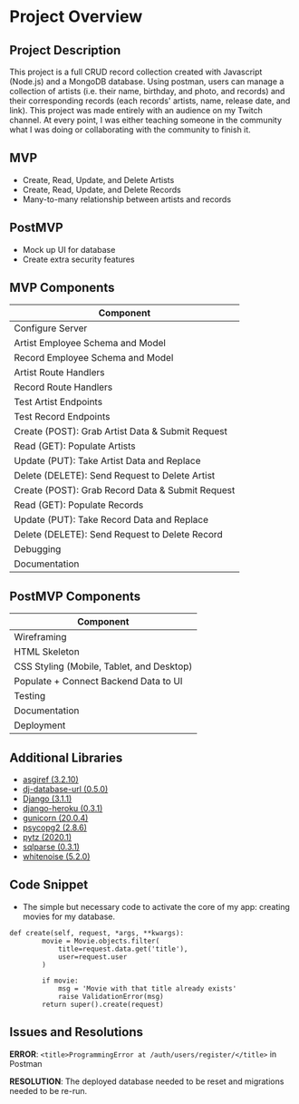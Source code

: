 # Project Overview

## Project Description

This project is a full CRUD record collection created with Javascript (Node.js) and a MongoDB database. Using postman, users can manage a collection of artists (i.e. their name, birthday, and photo, and records) and their corresponding records (each records' artists, name, release date, and link). This project was made entirely with an audience on my Twitch channel. At every point, I was either teaching someone in the community what I was doing or collaborating with the community to finish it.

## MVP

- Create, Read, Update, and Delete Artists
- Create, Read, Update, and Delete Records
- Many-to-many relationship between artists and records

## PostMVP 

- Mock up UI for database
- Create extra security features

## MVP Components
| Component |
| --- |
| Configure Server |
| Artist Employee Schema and Model |
| Record Employee Schema and Model |
| Artist Route Handlers |
| Record Route Handlers |
| Test Artist Endpoints |
| Test Record Endpoints |
| Create (POST): Grab Artist Data & Submit Request |
| Read (GET): Populate Artists |
| Update (PUT): Take Artist Data and Replace |
| Delete (DELETE): Send Request to Delete Artist |
| Create (POST): Grab Record Data & Submit Request |
| Read (GET): Populate Records |
| Update (PUT): Take Record Data and Replace |
| Delete (DELETE): Send Request to Delete Record |
| Debugging |
| Documentation |


## PostMVP Components
|Component|
| --- |
| Wireframing |
| HTML Skeleton |
| CSS Styling (Mobile, Tablet, and Desktop) |
| Populate + Connect Backend Data to UI |
| Testing |
| Documentation |
| Deployment |

## Additional Libraries
- [asgiref (3.2.10)](https://github.com/django/asgiref)
- [dj-database-url (0.5.0)](https://pypi.org/project/dj-database-url/)
- [Django (3.1.1)](https://www.djangoproject.com/)
- [django-heroku (0.3.1)](https://devcenter.heroku.com/articles/getting-started-with-python)
- [gunicorn (20.0.4)](https://docs.gunicorn.org/en/stable/)
- [psycopg2 (2.8.6)](https://www.psycopg.org/docs/install.html)
- [pytz (2020.1)](https://pypi.org/project/pytz/)
- [sqlparse (0.3.1)](https://pypi.org/project/sqlparse/)
- [whitenoise (5.2.0)](http://whitenoise.evans.io/en/stable/)

## Code Snippet
- The simple but necessary code to activate the core of my app: creating movies for my database.

```
def create(self, request, *args, **kwargs):
        movie = Movie.objects.filter(
            title=request.data.get('title'),
            user=request.user
        )

        if movie:
            msg = 'Movie with that title already exists'
            raise ValidationError(msg)
        return super().create(request)
```

## Issues and Resolutions
**ERROR**: ```<title>ProgrammingError at /auth/users/register/</title>``` in Postman

**RESOLUTION**: The deployed database needed to be reset and migrations needed to be re-run.
